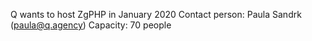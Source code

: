 Q wants to host ZgPHP in January 2020
Contact person: Paula Sandrk (paula@q.agency)
Capacity: 70 people
